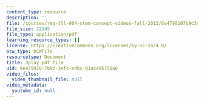```yaml
---
content_type: resource
description: ''
file: /courses/res-tll-004-stem-concept-videos-fall-2013/6e4799107b9c3efcedbc01ac495755a0_DRte6vRCIgI.pdf
file_size: 22345
file_type: application/pdf
learning_resource_types: []
license: https://creativecommons.org/licenses/by-nc-sa/4.0/
ocw_type: OCWFile
resourcetype: Document
title: 3play pdf file
uid: 6e479910-7b9c-3efc-edbc-01ac495755a0
video_files:
  video_thumbnail_file: null
video_metadata:
  youtube_id: null
---
```

